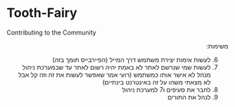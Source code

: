 # Tooth-Fairy
Contributing to the Community
<div dir="rtl">
משימות:

6. לעשות אימות יצירת משתמש דרך המייל (הפיירבייס תומך בזה)
8. לעשות שמי שנרשם לאתר לא באמת יהיה רשום לאתר עד שבמערכת ניהול מנהל לא אישר אותו כמשתמש (רועי אמר שאפשר לעשות את זה וזה קל אבל לא מצאתי משהו על זה באינטרנט בינתיים)
9. לחבר את סעיפים ו7 למערכת ניהול
10. לנהל את התורים
</div>

